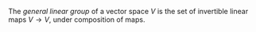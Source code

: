 The *general linear group* of a vector space $V$ is the set of invertible linear maps $V \to V$, under composition of maps.
